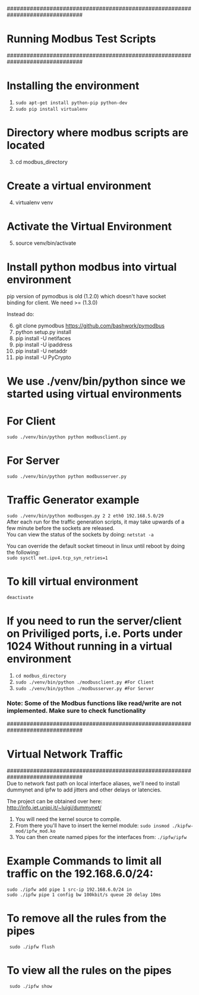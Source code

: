 ###############################################################################  
# Running Modbus Test Scripts  
###############################################################################  

# Installing the environment  

1. ```sudo apt-get install python-pip python-dev```  
2. ```sudo pip install virtualenv```  

# Directory where modbus scripts are located  
3. cd modbus_directory  

# Create a virtual environment  
4. virtualenv venv  

# Activate the Virtual Environment  
5. source venv/bin/activate  

# Install python modbus into virtual environment  

pip version of pymodbus is old (1.2.0) which doesn't have socket  
binding for client. We need >= (1.3.0)  

Instead do:  

6. git clone pymodbus https://github.com/bashwork/pymodbus  
7. python setup.py install  
8. pip install -U netifaces  
9. pip install -U ipaddress  
10. pip install -U netaddr  
11. pip install -U PyCrypto  

#  We use ./venv/bin/python since we started using virtual environments   

# For Client  
```sudo ./venv/bin/python python modbusclient.py```  

# For Server
```sudo ./venv/bin/python python modbusserver.py```  

# Traffic Generator example  
```sudo ./venv/bin/python modbusgen.py 2 2 eth0 192.168.5.0/29```  
After each run for the traffic generation scripts, it may take upwards of a few minute before the sockets are released.  
You can view the status of the sockets by doing: ```netstat -a```  

You can override the default socket timeout in linux until reboot by doing the following:  
```sudo sysctl net.ipv4.tcp_syn_retries=1```  

# To kill virtual environment  
```deactivate```  
# If you need to run the server/client on Priviliged ports, i.e. Ports under 1024 Without running in a virtual environment  
1. ```cd modbus_directory```  
2. ```sudo ./venv/bin/python ./modbusclient.py #For Client```  
3. ```sudo ./venv/bin/python ./modbusserver.py #For Server```  

### Note: Some of the Modbus functions like read/write are not implemented. Make sure to check functionality

###############################################################################  
# Virtual Network Traffic  
###############################################################################  
Due to network fast path on local interface aliases, we'll need to install dummynet and ipfw to add
jitters and other delays or latencies.  

The project can be obtained over here:  http://info.iet.unipi.it/~luigi/dummynet/  

1. You will need the kernel source to compile.  
2. From there you'll have to insert the kernel module: ```sudo insmod ./kipfw-mod/ipfw_mod.ko```  
3. You can then create named pipes for the interfaces from: ```./ipfw/ipfw```

# Example Commands to limit all traffic on the 192.168.6.0/24:  
```sudo ./ipfw add pipe 1 src-ip 192.168.6.0/24 in```  
```sudo ./ipfw pipe 1 config bw 100kbit/s queue 20 delay 10ms```  

# To remove all the rules from the pipes  
``` sudo ./ipfw flush```  

# To view all the rules on the pipes
``` sudo ./ipfw show```  



